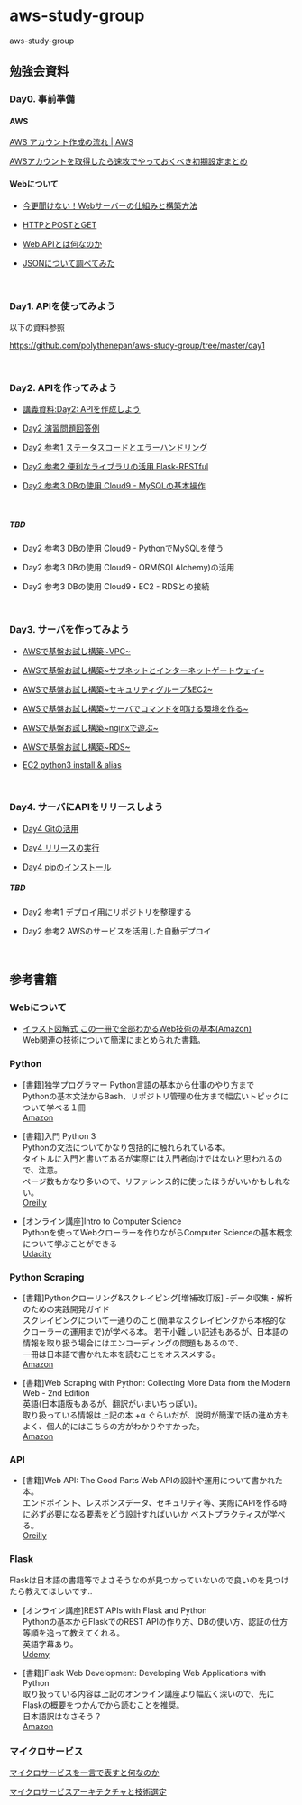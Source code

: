 # aws-study-group
aws-study-group
## 勉強会資料

### Day0. 事前準備

#### AWS

[AWS アカウント作成の流れ | AWS](https://aws.amazon.com/jp/register-flow/)


[AWSアカウントを取得したら速攻でやっておくべき初期設定まとめ](https://qiita.com/tmknom/items/303db2d1d928db720888)

#### Webについて

- [今更聞けない！Webサーバーの仕組みと構築方法](https://eng-entrance.com/web-server-mechanism)

- [HTTPとPOSTとGET](https://qiita.com/Sekky0905/items/dff3d0da059d6f5bfabf)

- [Web APIとは何なのか](https://qiita.com/NagaokaKenichi/items/df4c8455ab527aeacf02)

- [JSONについて調べてみた](https://qiita.com/chihiro/items/dd1912c1406dbfe16b72)

<BR>

### Day1. APIを使ってみよう
以下の資料参照

https://github.com/polythenepan/aws-study-group/tree/master/day1

<BR>

### Day2. APIを作ってみよう
- [講義資料:Day2: APIを作成しよう](https://qiita.com/polythenepan/private/0c9749adae67b2f04909)

- [Day2 演習問題回答例](https://qiita.com/polythenepan/private/a587a9524184720a8cc5)

- [Day2 参考1 ステータスコードとエラーハンドリング](https://qiita.com/polythenepan/private/e6009dcebd74edc158a8)

- [Day2 参考2 便利なライブラリの活用 Flask-RESTful](https://qiita.com/polythenepan/private/ae2d3958b4aedf19cc60)

- [Day2 参考3 DBの使用 Cloud9 - MySQLの基本操作](https://qiita.com/polythenepan/private/e2787bbb77b81c870bae)
<BR>

##### TBD

- Day2 参考3 DBの使用 Cloud9 - PythonでMySQLを使う

- Day2 参考3 DBの使用 Cloud9 - ORM(SQLAlchemy)の活用

- Day2 参考3 DBの使用 Cloud9・EC2 - RDSとの接続 

<BR>

### Day3. サーバを作ってみよう
- [AWSで基盤お試し構築~VPC~](https://qiita.com/akhkyamada/private/a2fc86cc293120ed0071)

- [AWSで基盤お試し構築~サブネットとインターネットゲートウェイ~](https://qiita.com/akhkyamada/private/46ca032700427474a780)

- [AWSで基盤お試し構築~セキュリティグループ&EC2~](https://qiita.com/akhkyamada/private/67b582e49fa1def99bb8)

- [AWSで基盤お試し構築~サーバでコマンドを叩ける環境を作る~](https://qiita.com/akhkyamada/private/d19eb20014d1b4529625)

- [AWSで基盤お試し構築~nginxで遊ぶ~](https://qiita.com/akhkyamada/private/dd2486330316a499ff9f)

- [AWSで基盤お試し構築~RDS~](https://qiita.com/akhkyamada/private/f2cca17e88b492887e39)

- [EC2 python3 install & alias](https://qiita.com/akhkyamada/private/513aa19c23563cbea573)

<BR>

### Day4. サーバにAPIをリリースしよう
- [Day4 Gitの活用](https://qiita.com/polythenepan/private/9d9bbb83517534c86dd0)

- [Day4 リリースの実行](https://qiita.com/polythenepan/private/84b15c52c80d5f7698eb)

- [Day4 pipのインストール](https://qiita.com/polythenepan/private/9d38433b669fab54552e)

##### TBD

- Day2 参考1 デプロイ用にリポジトリを整理する

- Day2 参考2 AWSのサービスを活用した自動デプロイ

<BR>

## 参考書籍

### Webについて

- [イラスト図解式 この一冊で全部わかるWeb技術の基本(Amazon)](https://www.amazon.co.jp/%E3%82%A4%E3%83%A9%E3%82%B9%E3%83%88%E5%9B%B3%E8%A7%A3%E5%BC%8F-%E3%81%93%E3%81%AE%E4%B8%80%E5%86%8A%E3%81%A7%E5%85%A8%E9%83%A8%E3%82%8F%E3%81%8B%E3%82%8BWeb%E6%8A%80%E8%A1%93%E3%81%AE%E5%9F%BA%E6%9C%AC-%E5%B0%8F%E6%9E%97-%E6%81%AD%E5%B9%B3-ebook/dp/B06XNMMC9S)  
Web関連の技術について簡潔にまとめられた書籍。

### Python

- [書籍]独学プログラマー Python言語の基本から仕事のやり方まで    
Pythonの基本文法からBash、リポジトリ管理の仕方まで幅広いトピックについて学べる１冊  
[Amazon](https://www.amazon.co.jp/%E7%8B%AC%E5%AD%A6%E3%83%97%E3%83%AD%E3%82%B0%E3%83%A9%E3%83%9E%E3%83%BC-Python%E8%A8%80%E8%AA%9E%E3%81%AE%E5%9F%BA%E6%9C%AC%E3%81%8B%E3%82%89%E4%BB%95%E4%BA%8B%E3%81%AE%E3%82%84%E3%82%8A%E6%96%B9%E3%81%BE%E3%81%A7-%E3%82%B3%E3%83%BC%E3%83%AA%E3%83%BC%E3%83%BB%E3%82%A2%E3%83%AB%E3%82%BD%E3%83%95/dp/4822292274)

- [書籍]入門 Python 3  
Pythonの文法についてかなり包括的に触れられている本。  
タイトルに入門と書いてあるが実際には入門者向けではないと思われるので、注意。  
ページ数もかなり多いので、リファレンス的に使ったほうがいいかもしれない。  
[Oreilly](https://www.oreilly.co.jp/books/9784873117386/)

- [オンライン講座]Intro to Computer Science  
Pythonを使ってWebクローラーを作りながらComputer Scienceの基本概念について学ぶことができる  
[Udacity](https://www.udacity.com/course/intro-to-computer-science--cs101)

### Python Scraping

- [書籍]Pythonクローリング&スクレイピング[増補改訂版] -データ収集・解析のための実践開発ガイド  
スクレイピングについて一通りのこと(簡単なスクレイピングから本格的なクローラーの運用まで)が学べる本。
若干小難しい記述もあるが、日本語の情報を取り扱う場合にはエンコーディングの問題もあるので、  
一冊は日本語で書かれた本を読むことをオススメする。  
[Amazon](https://www.amazon.co.jp/Python%E3%82%AF%E3%83%AD%E3%83%BC%E3%83%AA%E3%83%B3%E3%82%B0-%E3%82%B9%E3%82%AF%E3%83%AC%E3%82%A4%E3%83%94%E3%83%B3%E3%82%B0-%E5%A2%97%E8%A3%9C%E6%94%B9%E8%A8%82%E7%89%88-%E3%83%87%E3%83%BC%E3%82%BF%E5%8F%8E%E9%9B%86%E3%83%BB%E8%A7%A3%E6%9E%90%E3%81%AE%E3%81%9F%E3%82%81%E3%81%AE%E5%AE%9F%E8%B7%B5%E9%96%8B%E7%99%BA%E3%82%AC%E3%82%A4%E3%83%89-%E5%8A%A0%E8%97%A4/dp/4297107384/ref=pd_sbs_14_6/358-0627238-6954057?_encoding=UTF8&pd_rd_i=4297107384&pd_rd_r=740e2ed0-9911-474c-b5a9-5968b4061201&pd_rd_w=iV9jf&pd_rd_wg=FbjM5&pf_rd_p=ad2ea29d-ea11-483c-9db2-6b5875bb9b73&pf_rd_r=CMYY6PYSVE0K66GP9P77&psc=1&refRID=CMYY6PYSVE0K66GP9P77)

- [書籍]Web Scraping with Python: Collecting More Data from the Modern Web - 2nd Edition  
英語(日本語版もあるが、翻訳がいまいちっぽい)。  
取り扱っている情報は上記の本 +α ぐらいだが、説明が簡潔で話の進め方もよく、個人的にはこちらの方がわかりやすかった。  
[Amazon](https://www.amazon.co.jp/Web-Scraping-Python-Collecting-Modern/dp/1491985577/ref=sr_1_2?qid=1564578793&refinements=p_27%3ARyan+Mitchell&s=books&sr=1-2)



### API
- [書籍]Web API: The Good Parts
Web APIの設計や運用について書かれた本。  
エンドポイント、レスポンスデータ、セキュリティ等、実際にAPIを作る時に必ず必要になる要素をどう設計すればいいか
ベストプラクティスが学べる。  
[Oreilly](https://www.oreilly.co.jp/books/9784873116860/)

### Flask
Flaskは日本語の書籍等でよさそうなのが見つかっていないので良いのを見つけたら教えてほしいです..

- [オンライン講座]REST APIs with Flask and Python  
Pythonの基本からFlaskでのREST APIの作り方、DBの使い方、認証の仕方等順を追って教えてくれる。  
英語字幕あり。  
[Udemy](https://www.udemy.com/course/rest-api-flask-and-python/)

- [書籍]Flask Web Development: Developing Web Applications with Python  
取り扱っている内容は上記のオンライン講座より幅広く深いので、先にFlaskの概要をつかんでから読むことを推奨。  
日本語訳はなさそう？  
[Amazon](https://www.amazon.co.jp/Flask-Web-Development-Developing-Applications/dp/1491991739/ref=dp_ob_title_bk)


### マイクロサービス

[マイクロサービスを一言で表すと何なのか](https://qiita.com/qsona/items/d879f5e1f12cb6499987)

[マイクロサービスアーキテクチャと技術選定](http://tech.f-scratch.co.jp/entry/2018/01/05/%E3%83%9E%E3%82%A4%E3%82%AF%E3%83%AD%E3%82%B5%E3%83%BC%E3%83%93%E3%82%B9%E3%82%A2%E3%83%BC%E3%82%AD%E3%83%86%E3%82%AF%E3%83%81%E3%83%A3%E3%81%A8%E6%8A%80%E8%A1%93%E9%81%B8%E5%AE%9A)
